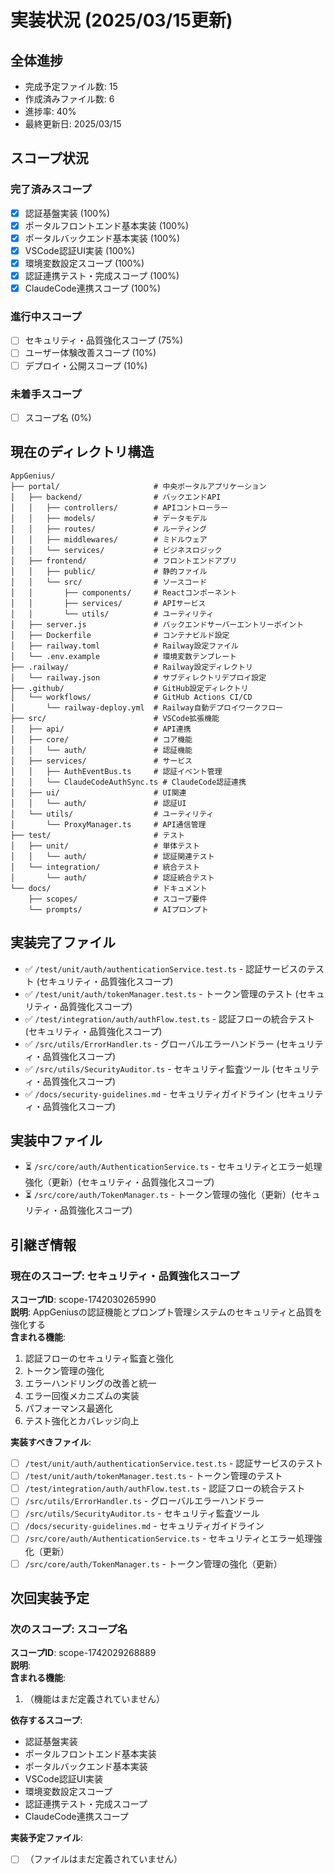 # 実装状況 (2025/03/15更新)

## 全体進捗
- 完成予定ファイル数: 15
- 作成済みファイル数: 6
- 進捗率: 40%
- 最終更新日: 2025/03/15

## スコープ状況

### 完了済みスコープ
- [x] 認証基盤実装 (100%)
- [x] ポータルフロントエンド基本実装 (100%)
- [x] ポータルバックエンド基本実装 (100%)
- [x] VSCode認証UI実装 (100%)
- [x] 環境変数設定スコープ (100%)
- [x] 認証連携テスト・完成スコープ (100%)
- [x] ClaudeCode連携スコープ (100%)

### 進行中スコープ
- [ ] セキュリティ・品質強化スコープ (75%)
- [ ] ユーザー体験改善スコープ (10%)
- [ ] デプロイ・公開スコープ (10%)

### 未着手スコープ
- [ ] スコープ名 (0%)

## 現在のディレクトリ構造
```
AppGenius/
├── portal/                     # 中央ポータルアプリケーション
│   ├── backend/                # バックエンドAPI
│   │   ├── controllers/        # APIコントローラー
│   │   ├── models/             # データモデル
│   │   ├── routes/             # ルーティング
│   │   ├── middlewares/        # ミドルウェア
│   │   └── services/           # ビジネスロジック
│   ├── frontend/               # フロントエンドアプリ
│   │   ├── public/             # 静的ファイル
│   │   └── src/                # ソースコード
│   │       ├── components/     # Reactコンポーネント
│   │       ├── services/       # APIサービス
│   │       └── utils/          # ユーティリティ
│   ├── server.js               # バックエンドサーバーエントリーポイント
│   ├── Dockerfile              # コンテナビルド設定
│   ├── railway.toml            # Railway設定ファイル
│   └── .env.example            # 環境変数テンプレート
├── .railway/                   # Railway設定ディレクトリ
│   └── railway.json            # サブディレクトリデプロイ設定
├── .github/                    # GitHub設定ディレクトリ 
│   └── workflows/              # GitHub Actions CI/CD
│       └── railway-deploy.yml  # Railway自動デプロイワークフロー
├── src/                        # VSCode拡張機能
│   ├── api/                    # API連携
│   ├── core/                   # コア機能
│   │   └── auth/               # 認証機能
│   ├── services/               # サービス
│   │   ├── AuthEventBus.ts     # 認証イベント管理
│   │   └── ClaudeCodeAuthSync.ts # ClaudeCode認証連携
│   ├── ui/                     # UI関連
│   │   └── auth/               # 認証UI
│   └── utils/                  # ユーティリティ
│       └── ProxyManager.ts     # API通信管理
├── test/                       # テスト
│   ├── unit/                   # 単体テスト
│   │   └── auth/               # 認証関連テスト
│   └── integration/            # 統合テスト
│       └── auth/               # 認証統合テスト
└── docs/                       # ドキュメント
    ├── scopes/                 # スコープ要件
    └── prompts/                # AIプロンプト
```

## 実装完了ファイル
- ✅ `/test/unit/auth/authenticationService.test.ts` - 認証サービスのテスト (セキュリティ・品質強化スコープ)
- ✅ `/test/unit/auth/tokenManager.test.ts` - トークン管理のテスト (セキュリティ・品質強化スコープ)
- ✅ `/test/integration/auth/authFlow.test.ts` - 認証フローの統合テスト (セキュリティ・品質強化スコープ)
- ✅ `/src/utils/ErrorHandler.ts` - グローバルエラーハンドラー (セキュリティ・品質強化スコープ)
- ✅ `/src/utils/SecurityAuditor.ts` - セキュリティ監査ツール (セキュリティ・品質強化スコープ)
- ✅ `/docs/security-guidelines.md` - セキュリティガイドライン (セキュリティ・品質強化スコープ)

## 実装中ファイル
- ⏳ `/src/core/auth/AuthenticationService.ts` - セキュリティとエラー処理強化（更新）(セキュリティ・品質強化スコープ)
- ⏳ `/src/core/auth/TokenManager.ts` - トークン管理の強化（更新）(セキュリティ・品質強化スコープ)

## 引継ぎ情報

### 現在のスコープ: セキュリティ・品質強化スコープ
**スコープID**: scope-1742030265990  
**説明**: AppGeniusの認証機能とプロンプト管理システムのセキュリティと品質を強化する  
**含まれる機能**:
1. 認証フローのセキュリティ監査と強化
2. トークン管理の強化
3. エラーハンドリングの改善と統一
4. エラー回復メカニズムの実装
5. パフォーマンス最適化
6. テスト強化とカバレッジ向上

**実装すべきファイル**: 
- [ ] `/test/unit/auth/authenticationService.test.ts` - 認証サービスのテスト
- [ ] `/test/unit/auth/tokenManager.test.ts` - トークン管理のテスト
- [ ] `/test/integration/auth/authFlow.test.ts` - 認証フローの統合テスト
- [ ] `/src/utils/ErrorHandler.ts` - グローバルエラーハンドラー
- [ ] `/src/utils/SecurityAuditor.ts` - セキュリティ監査ツール
- [ ] `/docs/security-guidelines.md` - セキュリティガイドライン
- [ ] `/src/core/auth/AuthenticationService.ts` - セキュリティとエラー処理強化（更新）
- [ ] `/src/core/auth/TokenManager.ts` - トークン管理の強化（更新）

## 次回実装予定

### 次のスコープ: スコープ名
**スコープID**: scope-1742029268889  
**説明**:   
**含まれる機能**:
1. （機能はまだ定義されていません）

**依存するスコープ**:
- 認証基盤実装
- ポータルフロントエンド基本実装
- ポータルバックエンド基本実装
- VSCode認証UI実装
- 環境変数設定スコープ
- 認証連携テスト・完成スコープ
- ClaudeCode連携スコープ

**実装予定ファイル**:
- [ ] （ファイルはまだ定義されていません）
